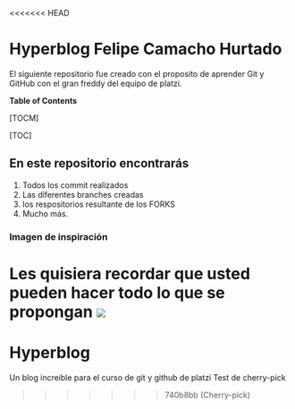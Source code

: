 <<<<<<< HEAD
#  Hyperblog Felipe Camacho Hurtado
El siguiente repositorio fue creado con el proposito de aprender Git y GitHub con el gran freddy del equipo de platzi.

**Table of Contents**

[TOCM]

[TOC]

## En este repositorio encontrarás                
1. Todos los commit realizados
2. Las diferentes branches creadas
3. los respositorios resultante de los FORKS
4. Mucho más.
### Imagen de inspiración
Les quisiera recordar que usted pueden hacer todo lo que se propongan
![](https://images7.alphacoders.com/310/thumb-1920-310795.jpg)
=======
# Hyperblog
Un blog increible para el curso de git y github de platzi
Test de cherry-pick
>>>>>>> 740b8bb (Cherry-pick)
